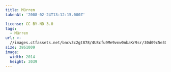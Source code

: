 ```yaml
---
title: Mürren
takenAt: '2008-02-24T13:12:15.000Z'

license: CC BY-ND 3.0
tags:
  - Mürren
url: >-
  //images.ctfassets.net/bncv3c2gt878/4U8cfu9Me9vnw0nbaKr9sr/30d09c5e307406c030b84915411beaf2/mrren_4559720773_o
size: 3861009
image:
  width: 2014
  height: 3039
---
```

